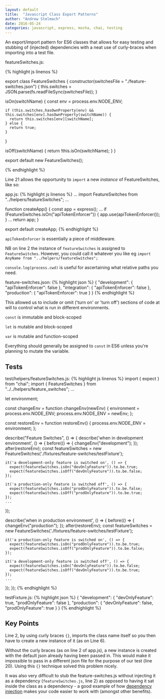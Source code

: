 ```yaml
---
layout: default
title:  "Javascript Class Export Patterns"
author: "Andrew Stelmach"
date: 2016-05-24
categories: javascript, express, mocha, chai, testing
---
```


An export/import pattern for ES6 classes that allows for easy testing and stubbing of (injected) dependencies with a neat use of curly-braces when importing into a test file.

featureSwitches.js:

{% highlight js linenos %}

export class FeatureSwitches {
  constructor(switchesFile = "./feature-switches.json") {
    this.switches = JSON.parse(fs.readFileSync(switchesFile));
  }

  isOn(switchName) {
    const env = process.env.NODE_ENV;

    if (this.switches.hasOwnProperty(env) && this.switches[env].hasOwnProperty(switchName)) {
      return this.switches[env][switchName];
    } else {
      return true;
    }
  }

  isOff(switchName) {
    return !this.isOn(switchName);
  }
}

export default new FeatureSwitches();

{% endhighlight %}

Line 21 allows the opportunity to `import` a new _instance_ of FeatureSwitches, like so:

app.js:
{% highlight js linenos %}
...
import FeatureSwitches from "../helpers/featureSwitches";
...

function createApp() {
  const app = express();
  ...
  if (FeatureSwitches.isOn("apiTokenEnforcer")) {
    app.use(apiTokenEnforcer());
  }
  ...
  return app;
}

export default createApp;
{% endhighlight %}

`apiTokenEnforcer` is essentially a piece of middleware.

NB on line 2 the instance of `featureSwitches` is assigned to `FeatureSwitches`. However, you could call it whatever you like eg `import AnyName from "../helpers/featureSwitches";`

`console.log(process.cwd)` is useful for ascertaining what relative paths you need.

feature-switches.json:
{% highlight json %}
{
  "development": {
    "apiTokenEnforcer": false
  },
  "integration": {
    "apiTokenEnforcer": false
  },
  "production": {
    "apiTokenEnforcer": true
  }
}
{% endhighlight %}

This allowed us to include or omit ('turn on' or 'turn off') sections of code at will to control what is run in different environments.

`const` is immutable and block-scoped

`let` is mutable and block-scoped

`var` is mutable and function-scoped

Everything should generally be assigned to `const` in ES6 unless you're planning to mutate the variable.

## Tests

test/helpers/featureSwitches.js:
{% highlight js linenos %}
import { expect } from "chai";
import { FeatureSwitches } from "../../helpers/feature_switches";
...

let environment;

const changeEnv = function changeEnv(newEnv) {
  environment = process.env.NODE_ENV;
  process.env.NODE_ENV = newEnv;
};

const restoreEnv = function restoreEnv() {
  process.env.NODE_ENV = environment;
};

describe("Feature Switches", () => {
  describe('when in development environment', () => {
    before(() => { changeEnv("development"); });
    after(restoreEnv);
    const featureSwitches = new FeatureSwitches('./fixtures/feature-switches/testFixture');

    it('a development-only feature is switched on', () => {
      expect(featureSwitches.isOn("devOnlyFeature")).to.be.true;
      expect(featureSwitches.isOff("devOnlyFeature")).to.be.false;
    });

    it('a production-only feature is switched off', () => {
      expect(featureSwitches.isOn("prodOnlyFeature")).to.be.false;
      expect(featureSwitches.isOff("prodOnlyFeature")).to.be.true;
    });
    ...
  });

  describe('when in production environment', () => {
    before(() => { changeEnv("production"); });
    after(restoreEnv);
    const featureSwitches = new FeatureSwitches('./fixtures/feature-switches/testFixture');

    it('a production-only feature is switched on', () => {
      expect(featureSwitches.isOn("prodOnlyFeature")).to.be.true;
      expect(featureSwitches.isOff("prodOnlyFeature")).to.be.false;
    });

    it('a development-only feature is switched off', () => {
      expect(featureSwitches.isOn("devOnlyFeature")).to.be.false;
      expect(featureSwitches.isOff("devOnlyFeature")).to.be.true;
    });
    ...
  });
});
{% endhighlight %}

testFixture.js:
{% highlight json %}
{
  "development": {
    "devOnlyFeature": true,
    "prodOnlyFeature": false
  },
  "production": {
    "devOnlyFeature": false,
    "prodOnlyFeature": true
  }
}
{% endhighlight %}

## Key Points

Line 2, by using curly braces `{}`, imports the class name itself so you then have to create a new instance of it (as on Line 6).

Without the curly braces (as on line 2 of app.js), a new instance is created with the default json already having been passed in. This would make it impossible to pass in a different json file for the purpose of our test (line 20). Using this `{}` technique solved this problem nicely.

It was also very difficult to stub the feature-switches.js without injecting it as a dependency (`featureSwitches.js`, line 2) as opposed to having it sat inside the class as a dependency - a good example of how [dependency injection](https://en.wikipedia.org/wiki/Dependency_injection) makes your code easier to work with (amongst other benefits).
